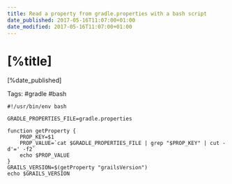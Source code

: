 ```yaml
---
title: Read a property from gradle.properties with a bash script
date_published: 2017-05-16T11:07:00+01:00
date_modified: 2017-05-16T11:07:00+01:00
---
```


# [%title]

[%date_published]

Tags: #gradle #bash

```
#!/usr/bin/env bash

GRADLE_PROPERTIES_FILE=gradle.properties

function getProperty {
    PROP_KEY=$1
    PROP_VALUE=`cat $GRADLE_PROPERTIES_FILE | grep "$PROP_KEY" | cut -d'=' -f2`
    echo $PROP_VALUE
}
GRAILS_VERSION=$(getProperty "grailsVersion")
echo $GRAILS_VERSION
```

